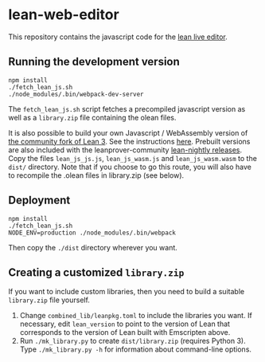 # lean-web-editor

This repository contains the javascript code for the [lean live editor](https://leanprover.github.io/live/).

## Running the development version

```
npm install
./fetch_lean_js.sh
./node_modules/.bin/webpack-dev-server
```

The `fetch_lean_js.sh` script fetches a precompiled javascript version as well as a `library.zip` file containing the olean files.

It is also possible to build your own Javascript / WebAssembly version of [the community fork of Lean 3](https://github.com/leanprover-community/lean). See the instructions [here](https://github.com/leanprover-community/lean/blob/master/doc/make/index.md#building-js--wasm-binaries-with-emscripten). Prebuilt versions are also included with the leanprover-community [lean-nightly releases](https://github.com/leanprover-community/lean-nightly/releases). Copy the files `lean_js_js.js`, `lean_js_wasm.js` and `lean_js_wasm.wasm` to the `dist/` directory. Note that if you choose to go this route, you will also have to recompile the .olean files in library.zip (see below).

## Deployment

```
npm install
./fetch_lean_js.sh
NODE_ENV=production ./node_modules/.bin/webpack
```

Then copy the `./dist` directory wherever you want.

## Creating a customized `library.zip`

If you want to include custom libraries, then you need to build a suitable `library.zip` file yourself.

1. Change `combined_lib/leanpkg.toml` to include the libraries you want. If necessary, edit `lean_version` to point to the version of Lean that corresponds to the version of Lean built with Emscripten above.
2. Run `./mk_library.py` to create `dist/library.zip` (requires Python 3). Type `./mk_library.py -h` for information about command-line options.
